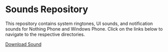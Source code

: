 # Sounds Repository

This repository contains system ringtones, UI sounds, and notification sounds for Nothing Phone and Windows Phone. Click on the links below to navigate to the respective directories.

[Download Sound](https://github.com/ganeshss0/sounds/archive/refs/heads/main.zip)
